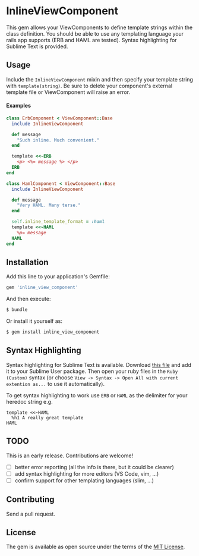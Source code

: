 # InlineViewComponent
This gem allows your ViewComponents to define template strings within the class definition.  You should be able to use any templating language your rails app supports (ERB and HAML are tested).  Syntax highlighting for Sublime Text is provided.

## Usage
Include the `InlineViewComponent` mixin and then specify your template string with `template(string)`.  Be sure to delete your component's external template file or ViewComponent will raise an error.

#### Examples
```ruby
class ErbComponent < ViewComponent::Base
  include InlineViewComponent

  def message
    "Such inline. Much convenient."
  end

  template <<~ERB
    <p> <%= message %> </p>
  ERB
end
```

```ruby
class HamlComponent < ViewComponent::Base
  include InlineViewComponent

  def message
    "Very HAML. Many terse."
  end

  self.inline_template_format = :haml
  template <<~HAML
    %p= message
  HAML
end
```

## Installation
Add this line to your application's Gemfile:

```ruby
gem 'inline_view_component'
```

And then execute:
```bash
$ bundle
```

Or install it yourself as:
```bash
$ gem install inline_view_component
```

## Syntax Highlighting

Syntax highlighting for Sublime Text is available.  Download [this file](/editor/Ruby.sublime-syntax) and add it to your Sublime User package.  Then open your ruby files in the `Ruby (Custom)` syntax (or choose `View -> Syntax -> Open All with current extention as...` to use it automatically).

To get syntax highlighting to work use `ERB` or `HAML` as the delimiter for your heredoc string e.g.

```
template <<~HAML
  %h1 A really great template
HAML
```

## TODO

This is an early release.  Contributions are welcome!

- [ ] better error reporting (all the info is there, but it could be clearer)
- [ ] add syntax highlighting for more editors (VS Code, vim, ...)
- [ ] confirm support for other templating languages (slim, ...)

## Contributing
Send a pull request.

## License
The gem is available as open source under the terms of the [MIT License](https://opensource.org/licenses/MIT).
